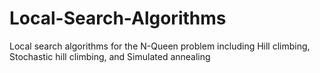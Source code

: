 # Local-Search-Algorithms
Local search algorithms for the N-Queen problem including Hill climbing, Stochastic hill climbing, and Simulated annealing

